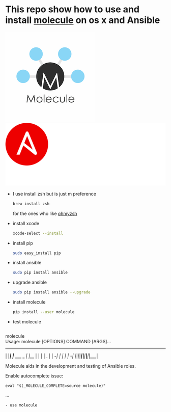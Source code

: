 

# This repo show how to use and install [molecule](https://molecule.readthedocs.io/en/stable/index.html) on os x and Ansible 

![alt text](./molecule.png "molecule") ![alt text](./Logo-Red_Hat-Ansible-A-Reverse-SVG.svg "ansible") 

- I use install zsh but is just m preference
  ```bash
  brew install zsh
  ``` 
  for the ones who like [ohmyzsh](https://github.com/ohmyzsh/ohmyzsh)

- install xcode
  ```bash
  xcode-select --install
  ```
- install pip 
  ```bash
  sudo easy_install pip 
  ```
- install ansible
  ```bash
  sudo pip install ansible
  ```
- upgrade ansible
  ```bash
  sudo pip install ansible --upgrade 
  ```
- install molecule
  ```bash
  pip install --user molecule
  ```
- test molecule
  ```bash
molecule                                                                                                                      
Usage: molecule [OPTIONS] COMMAND [ARGS]...

   _____     _             _
  |     |___| |___ ___ _ _| |___
  | | | | . | | -_|  _| | | | -_|
  |_|_|_|___|_|___|___|___|_|___|

  Molecule aids in the development and testing of Ansible roles.

  Enable autocomplete issue:

    eval "$(_MOLECULE_COMPLETE=source molecule)"
  ...
  ```
- use molecule 

